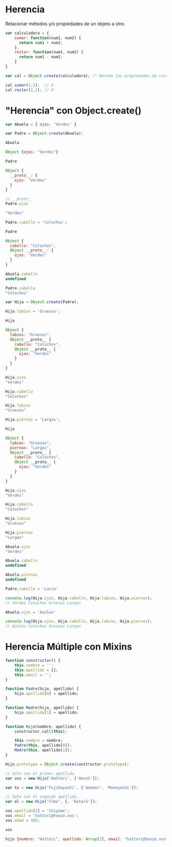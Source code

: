 # Herencia
Relacionar métodos y/o propiedades de un objeto a otro.

```javascript
var calculadora = {
    sumar: function(num1, num2) {
      return num1 + num2;
    },
    restar: function(num1, num2) {
      return num1 - num2;
    }
}

var cal = Object.create(calculadora); /* Hereda las propiedades de calculadora */

cal.sumar(2,2);  // 4
cal.restar(2,2); // 0
```

# "Herencia" con Object.create()

```javascript
var Abuela = { ojos: 'Verdes' }

var Padre = Object.create(Abuela);
```

```javascript
Abuela

Object {ojos: "Verdes"}
```

```javascript
Padre

Object {
  __proto__: {
    ojos: "Verdes"
  }
}
```

```javascript
// __proto__
Padre.ojos

"Verdes"
```

```javascript
Padre.cabello = 'Colochos';
```

```javascript
Padre

Object {
  cabello: "Colochos",
  Object __proto__: {
    ojos: "Verdes"
  }
}
```

```javascript
Abuela.cabello
undefined

Padre.cabello
"Colochos"
```

```javascript
var Hija = Object.create(Padre);

Hija.labios = 'Gruesos';
```

```javascript
Hija

Object {
  labios: "Gruesos",
  Object __proto__ {
    cabello: "Colochos",
    Object __proto__ {
      ojos: "Verdes"
    }
  }
}
```

```javascript
Hija.ojos
"Verdes"

Hija.cabello
"Colochos"

Hija.labios
"Gruesos"
```

```javascript
Hija.piernas = 'Largas';
```

```javascript
Hija

Object {
  labios: "Gruesos",
  piernas: "Largas",
  Object __proto__ {
    cabello: "Colochos",
    Object __proto__ {
      ojos: "Verdes"
    }
  }
}
```

```javascript
Hija.ojos
"Verdes"

Hija.cabello
"Colochos"

Hija.labios
"Gruesos"

Hija.piernas
"Largas"
```

```javascript
Abuela.ojos
"Verdes"

Abuela.cabello
undefined

Abuela.piernas
undefined
```

```javascript
Padre.cabello = 'Lacio'

console.log(Hija.ojos, Hija.cabello, Hija.labios, Hija.piernas);
// Verdes Colochos Gruesos Largas
```

```javascript
Abuela.ojos = 'Azules'

console.log(Hija.ojos, Hija.cabello, Hija.labios, Hija.piernas);
// Azules Colochos Gruesos Largas
```

# Herencia Múltiple con Mixins

```javascript
function constructor() {
    this.nombre = '';
    this.apellido = [];
    this.email = '';
}

function Padre(hijo, apellido) {
    hijo.apellido[0] = apellido;
}

function Madre(hijo, apellido) {
    hijo.apellido[1] = apellido;
}

function Hijo(nombre, apellido) {
    constructor.call(this);

    this.nombre = nombre;  
    Padre(this, apellido[0]);
    Madre(this, apellido[1]);
}

Hijo.prototype = Object.create(constructor.prototype);
```

```javascript
// Sólo con el primer apellido.
var vos = new Hijo('Hattori', ['Hanzō']);

var tu = new Hijo('Fujibayashi', ['Goemon', 'Muneyoshi']);

// Sólo con el segundo apellido.
var el = new Hijo('Fūma', [, 'Kotarō']);
```

```javascript
vos.apellido[1] = 'Chiyome';
vos.email = 'hattori@hanzo.vos';
vos.edad = 105;

vos

hijo {nombre: "Hattori", apellido: Array[2], email: "hattori@hanzo.vos", edad: 105}
```
